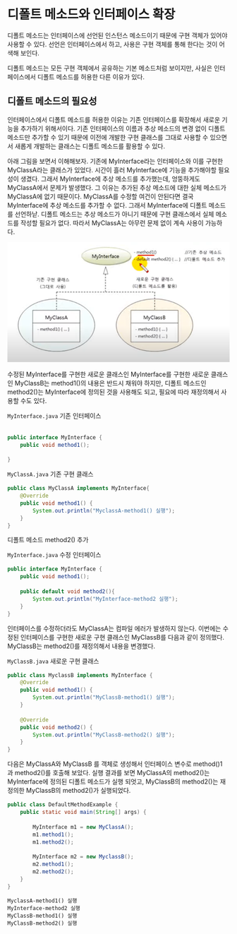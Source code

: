 # 디폴트 메소드와 인터페이스 확장

디폴트 메소드는 인터페이스에 선언된 인스턴스 메소드이기 때문에 구현 객체가 있어야 사용할 수 있다.
선언은 인터페이스에서 하고, 사용은 구현 객체를 통해 한다는 것이 어색해 보인다.

디폴트 메소드는 모든 구현 객체에서 공유하는 기본 메소드처럼 보이지만, 사실은 인터페이스에서 
디폴트 메소드를 허용한 다른 이유가 있다.

## 디폴트 메소드의 필요성

인터페이스에서 디폴트 메소드를 허용한 이유는 기존 인터페이스를 확장해서 새로운 기능을 추가하기 
위해서이다. 기존 인터페이스의 이름과 추상 메소드의 변경 없이 디폴트 메소드만 추가할 수 있기 때문에
이전에 개발한 구현 클래스를 그대로 사용할 수 있으면서 새롭게 개발하는 클래스는 디폴트 메소드를
활용할 수 있다.

아래 그림을 보면서 이해해보자. 기존에 MyInterface라는 인터페이스와 이를 구현한 MyClassA라는 
클래스가 있었다. 시간이 흘러 MyInterface에 기능을 추가해야할 필요성이 생겼다. 그래서 MyInterface에
추상 메소드를 추가했는데, 엉뚱하게도 MyClassA에서 문제가 발생했다. 그 이유는 추가된 추상 메소드에
대한 실체 메소드가 MyClassA에 없기 때문이다. MyClassA를 수정할 여건이 안된다면 결국 MyInterface에
추상 메소드를 추가할 수 없다. 그래서 MyInterface에 디폴트 메소드를 선언하낟. 디폴트 메소드는 
추상 메소드가 아니기 때문에 구현 클래스에서 실체 메소드를 작성할 필요가 없다.
따라서 MyClassA는 아무런 문제 없이 계속 사용이 가능하다.


![img.png](img.png)

수정된 MyInterface를 구현한 새로운 클래스인 MyInterface를 구현한 새로운 클래스인 MyClassB는
method1()의 내용은 반드시 채워야 하지만, 디폴트 메소드인 method2()는 MyInterface에 정의된 것을
사용해도 되고, 필요에 따라 재정의해서 사용할 수도 있다.

`MyInterface.java` 기존 인터페이스

```java

public interface MyInterface {
    public void method1();

}
```

`MyClassA.java` 기존 구현 클래스

```java
public class MyClassA implements MyInterface{
    @Override
    public void method1() {
        System.out.println("MyclassA-method1() 실행");
    }
}

```

디폴트 메소드 method2() 추가

`MyInterface.java` 수정 인터페이스

```java
public interface MyInterface {
    public void method1();

    public default void method2(){
        System.out.println("MyInterface-method2 실행");
    }
}

```

인터페이스를 수정하더라도 MyClassA는 컴파일 에러가 발생하지 않는다. 이번에는 수정된 인터페이스를
구현한 새로운 구현 클래스인 MyClassB를 다음과 같이 정의했다.
MyClassB는 method2()를 재정의해서 내용을 변경했다.

`MyClassB.java` 새로운 구현 클래스

```java
public class MyclassB implements MyInterface {
    @Override
    public void method1() {
        System.out.println("MyClassB-method1() 실행");
    }

    @Override
    public void method2() {
        System.out.println("MyClassB-method2() 실행");
    }
}

```

다음은 MyClassA와 MyClassB 를 객체로 생성해서 인터페이스 변수로 method()1 과 method2()를 
호출해 보았다. 실행 결과를 보면 MyClassA의 method2()는 MyInterface에 정의된 디폴트 메소드가 
실행 되엇고, MyClassB의 method2()는 재정의한 MyClassB의 method2()가 실행되었다.

```java
public class DefaultMethodExample {
    public static void main(String[] args) {

        MyInterface m1 = new MyClassA();
        m1.method1();
        m1.method2();

        MyInterface m2 = new MyclassB();
        m2.method1();
        m2.method2();
    }
}

```

```text
MyclassA-method1() 실행
MyInterface-method2 실행
MyClassB-method1() 실행
MyClassB-method2() 실행
```